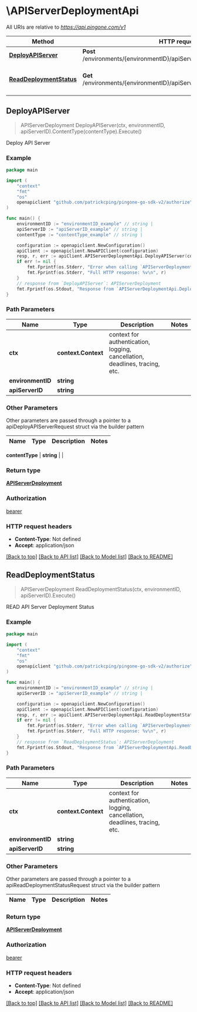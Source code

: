 # \APIServerDeploymentApi

All URIs are relative to *https://api.pingone.com/v1*

Method | HTTP request | Description
------------- | ------------- | -------------
[**DeployAPIServer**](APIServerDeploymentApi.md#DeployAPIServer) | **Post** /environments/{environmentID}/apiServers/{apiServerID}/deployment | Deploy API Server
[**ReadDeploymentStatus**](APIServerDeploymentApi.md#ReadDeploymentStatus) | **Get** /environments/{environmentID}/apiServers/{apiServerID}/deployment | READ API Server Deployment Status



## DeployAPIServer

> APIServerDeployment DeployAPIServer(ctx, environmentID, apiServerID).ContentType(contentType).Execute()

Deploy API Server

### Example

```go
package main

import (
	"context"
	"fmt"
	"os"
	openapiclient "github.com/patrickcping/pingone-go-sdk-v2/authorize"
)

func main() {
	environmentID := "environmentID_example" // string | 
	apiServerID := "apiServerID_example" // string | 
	contentType := "contentType_example" // string | 

	configuration := openapiclient.NewConfiguration()
	apiClient := openapiclient.NewAPIClient(configuration)
	resp, r, err := apiClient.APIServerDeploymentApi.DeployAPIServer(context.Background(), environmentID, apiServerID).ContentType(contentType).Execute()
	if err != nil {
		fmt.Fprintf(os.Stderr, "Error when calling `APIServerDeploymentApi.DeployAPIServer``: %v\n", err)
		fmt.Fprintf(os.Stderr, "Full HTTP response: %v\n", r)
	}
	// response from `DeployAPIServer`: APIServerDeployment
	fmt.Fprintf(os.Stdout, "Response from `APIServerDeploymentApi.DeployAPIServer`: %v\n", resp)
}
```

### Path Parameters


Name | Type | Description  | Notes
------------- | ------------- | ------------- | -------------
**ctx** | **context.Context** | context for authentication, logging, cancellation, deadlines, tracing, etc.
**environmentID** | **string** |  | 
**apiServerID** | **string** |  | 

### Other Parameters

Other parameters are passed through a pointer to a apiDeployAPIServerRequest struct via the builder pattern


Name | Type | Description  | Notes
------------- | ------------- | ------------- | -------------


 **contentType** | **string** |  | 

### Return type

[**APIServerDeployment**](APIServerDeployment.md)

### Authorization

[bearer](../README.md#bearer)

### HTTP request headers

- **Content-Type**: Not defined
- **Accept**: application/json

[[Back to top]](#) [[Back to API list]](../README.md#documentation-for-api-endpoints)
[[Back to Model list]](../README.md#documentation-for-models)
[[Back to README]](../README.md)


## ReadDeploymentStatus

> APIServerDeployment ReadDeploymentStatus(ctx, environmentID, apiServerID).Execute()

READ API Server Deployment Status

### Example

```go
package main

import (
	"context"
	"fmt"
	"os"
	openapiclient "github.com/patrickcping/pingone-go-sdk-v2/authorize"
)

func main() {
	environmentID := "environmentID_example" // string | 
	apiServerID := "apiServerID_example" // string | 

	configuration := openapiclient.NewConfiguration()
	apiClient := openapiclient.NewAPIClient(configuration)
	resp, r, err := apiClient.APIServerDeploymentApi.ReadDeploymentStatus(context.Background(), environmentID, apiServerID).Execute()
	if err != nil {
		fmt.Fprintf(os.Stderr, "Error when calling `APIServerDeploymentApi.ReadDeploymentStatus``: %v\n", err)
		fmt.Fprintf(os.Stderr, "Full HTTP response: %v\n", r)
	}
	// response from `ReadDeploymentStatus`: APIServerDeployment
	fmt.Fprintf(os.Stdout, "Response from `APIServerDeploymentApi.ReadDeploymentStatus`: %v\n", resp)
}
```

### Path Parameters


Name | Type | Description  | Notes
------------- | ------------- | ------------- | -------------
**ctx** | **context.Context** | context for authentication, logging, cancellation, deadlines, tracing, etc.
**environmentID** | **string** |  | 
**apiServerID** | **string** |  | 

### Other Parameters

Other parameters are passed through a pointer to a apiReadDeploymentStatusRequest struct via the builder pattern


Name | Type | Description  | Notes
------------- | ------------- | ------------- | -------------



### Return type

[**APIServerDeployment**](APIServerDeployment.md)

### Authorization

[bearer](../README.md#bearer)

### HTTP request headers

- **Content-Type**: Not defined
- **Accept**: application/json

[[Back to top]](#) [[Back to API list]](../README.md#documentation-for-api-endpoints)
[[Back to Model list]](../README.md#documentation-for-models)
[[Back to README]](../README.md)

